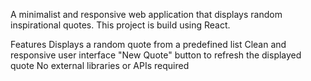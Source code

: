 A minimalist and responsive web application that displays random inspirational quotes. This project is build using React.

Features
Displays a random quote from a predefined list
Clean and responsive user interface
"New Quote" button to refresh the displayed quote
No external libraries or APIs required
